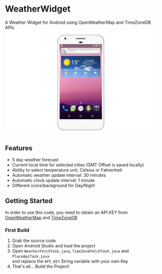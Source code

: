 # WeatherWidget
A Weather Widget for Android using OpenWeatherMap and TimeZoneDB APIs
![WeatherWidget](https://github.com/AKouki/WeatherWidget/blob/master/weather_widget.png)

## Features
* 5 day weather forecast
* Current local time for selected cities (GMT Offset is saved locally)
* Ability to select temperature unit, Celsius or Fahrenheit
* Automatic weather update interval: 30 minutes
* Automatic clock update interval: 1 minute
* Different icons/background for Day/Night

## Getting Started
In order to use this code, you need to obtain an API KEY from [OpenWeatherMap](http://openweathermap.org/) and [TimeZoneDB](https://timezonedb.com)

### First Build
1. Grab the source code
2. Open Android Studio and load the project
3. Open `WeatherFetchTask.java`, `TimeZoneFetchTask.java` and `PlaceApiTask.java` <br> and replace the `API_KEY` String variable with your own Key
4. That's all... Build the Project!
